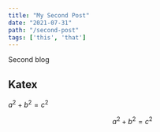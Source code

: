 ```yaml
---
title: "My Second Post"
date: "2021-07-31"
path: "/second-post"
tags: ['this', 'that']
---
```


Second blog

## Katex

$a^2 + b^2 = c^2$

$$
a^2 + b^2 = c^2
$$